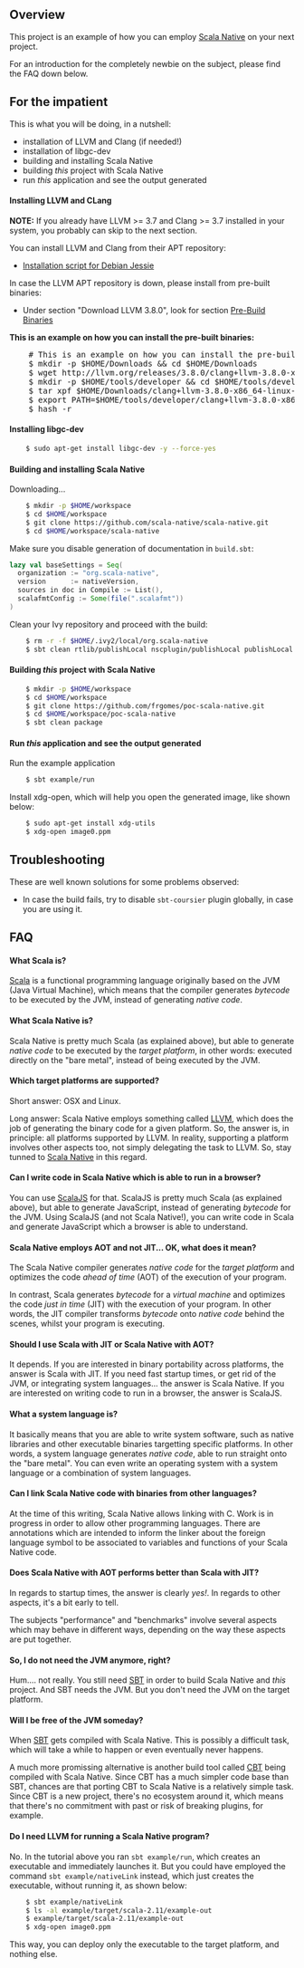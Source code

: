 ## Overview

This project is an example of how you can employ [Scala Native] on your next project.

For an introduction for the completely newbie on the subject, please find the FAQ down below.


## For the impatient

This is what you will be doing, in a nutshell:

* installation of LLVM and Clang (if needed!)
* installation of libgc-dev
* building and installing Scala Native
* building *this* project with Scala Native
* run *this* application and see the output generated

#### Installing LLVM and CLang

**NOTE:** If you already have LLVM >= 3.7 and Clang >= 3.7 installed in your system, you probably can skip to the next section.

You can install LLVM and Clang from their APT repository:
* [Installation script for Debian Jessie]

In case the LLVM APT repository is down, please install from pre-built binaries:

* Under section "Download LLVM 3.8.0", look for section [Pre-Build Binaries]

**This is an example on how you can install the pre-built binaries:**

<pre>
    # This is an example on how you can install the pre-built binaries
    $ mkdir -p $HOME/Downloads && cd $HOME/Downloads
    $ wget http://llvm.org/releases/3.8.0/clang+llvm-3.8.0-x86_64-linux-gnu-debian8.tar.xz
    $ mkdir -p $HOME/tools/developer && cd $HOME/tools/developer
    $ tar xpf $HOME/Downloads/clang+llvm-3.8.0-x86_64-linux-gnu-debian8.tar.xz
    $ export PATH=$HOME/tools/developer/clang+llvm-3.8.0-x86_64-linux-gnu-debian8/bin:$PATH
    $ hash -r
</pre>


#### Installing libgc-dev
```bash
    $ sudo apt-get install libgc-dev -y --force-yes
```

#### Building and installing Scala Native

Downloading...
```bash
    $ mkdir -p $HOME/workspace
    $ cd $HOME/workspace
    $ git clone https://github.com/scala-native/scala-native.git
    $ cd $HOME/workspace/scala-native
```

Make sure you disable generation of documentation in ``build.sbt``:
```scala
lazy val baseSettings = Seq(
  organization := "org.scala-native",
  version      := nativeVersion,
  sources in doc in Compile := List(),
  scalafmtConfig := Some(file(".scalafmt"))
)
```

Clean your Ivy repository and proceed with the build:
```bash
    $ rm -r -f $HOME/.ivy2/local/org.scala-native
    $ sbt clean rtlib/publishLocal nscplugin/publishLocal publishLocal
```

#### Building *this* project with Scala Native
```bash
    $ mkdir -p $HOME/workspace
    $ cd $HOME/workspace
    $ git clone https://github.com/frgomes/poc-scala-native.git
    $ cd $HOME/workspace/poc-scala-native
    $ sbt clean package
```


#### Run *this* application and see the output generated

Run the example application
```bash
    $ sbt example/run
```

Install xdg-open, which will help you open the generated image, like shown below:
```bash
    $ sudo apt-get install xdg-utils
    $ xdg-open image0.ppm
```

## Troubleshooting

These are well known solutions for some problems observed:

* In case the build fails, try to disable ``sbt-coursier`` plugin globally, in case you are using it.



## FAQ

#### What Scala is?

[Scala] is a functional programming language originally based on the JVM (Java Virtual Machine), which means that the compiler generates _bytecode_ to be executed by the JVM, instead of generating _native code_.

#### What Scala Native is?

Scala Native is pretty much Scala (as explained above), but able to generate _native code_ to be executed by the _target platform_, in other words: executed directly on the "bare metal", instead of being executed by the JVM.

#### Which target platforms are supported?

Short answer: OSX and Linux.

Long answer: Scala Native employs something called [LLVM], which does the job of generating the binary code for a given platform. So, the answer is, in principle: all platforms supported by LLVM. In reality, supporting a platform involves other aspects too, not simply delegating the task to LLVM. So, stay tunned to [Scala Native] in this regard.

#### Can I write code in Scala Native which is able to run in a browser?

You can use [ScalaJS] for that. ScalaJS is pretty much Scala (as explained above), but able to generate JavaScript, instead of generating _bytecode_ for the JVM. Using ScalaJS (and not Scala Native!), you can write code in Scala and generate JavaScript which a browser is able to understand.

#### Scala Native employs AOT and not JIT... OK, what does it mean?

The Scala Native compiler generates _native code_ for the _target platform_ and optimizes the code _ahead of time_ (AOT) of the execution of your program.

In contrast, Scala generates _bytecode_ for a _virtual machine_ and optimizes the code _just in time_ (JIT) with the execution of your program. In other words, the JIT compiler transforms _bytecode_ onto _native code_ behind the scenes, whilst your program is executing.

#### Should I use Scala with JIT or Scala Native with AOT?

It depends. If you are interested in binary portability across platforms, the answer is Scala with JIT. If you need fast startup times, or get rid of the JVM, or integrating system languages... the answer is Scala Native. If you are interested on writing code to run in a browser, the answer is ScalaJS.

#### What a system language is?

It basically means that you are able to write system software, such as native libraries and other executable binaries targetting specific platforms. In other words, a system language generates _native code_, able to run straight onto the "bare metal". You can even write an operating system with a system language or a combination of system languages.

#### Can I link Scala Native code with binaries from other languages?

At the time of this writing, Scala Native allows linking with C. Work is in progress in order to allow other programming languages. There are annotations which are intended to inform the linker about the foreign language symbol to be associated to variables and functions of your Scala Native code.

#### Does Scala Native with AOT performs better than Scala with JIT?

In regards to startup times, the answer is clearly _yes!_. In regards to other aspects, it's a bit early to tell.

The subjects "performance" and "benchmarks" involve several aspects which may behave in different ways, depending on the way these aspects are put together.

#### So, I do not need the JVM anymore, right?

Hum.... not really. You still need [SBT] in order to build Scala Native and _this_ project. And SBT needs the JVM. But you don't need the JVM on the target platform.

#### Will I be free of the JVM someday?

When [SBT] gets compiled with Scala Native. This is possibly a difficult task, which will take a while to happen or even eventually never happens.

A much more promissing alternative is another build tool called [CBT] being compiled with Scala Native. Since CBT has a much simpler code base than SBT, chances are that porting CBT to Scala Native is a relatively simple task. Since CBT is a new project, there's no ecosystem around it, which means that there's no commitment with past or risk of breaking plugins, for example.

#### Do I need LLVM for running a Scala Native program?

No. In the tutorial above you ran ``sbt example/run``, which creates an executable and immediately launches it. But you could have employed the command ``sbt example/nativeLink`` instead, which just creates the executable, without running it, as shown below:
```bash
    $ sbt example/nativeLink
    $ ls -al example/target/scala-2.11/example-out
    $ example/target/scala-2.11/example-out
    $ xdg-open image0.ppm
```
This way, you can deploy only the executable to the target platform, and nothing else.


[LLVM]: http://llvm.org
[Scala]: http://scala-lang.org
[ScalaJS]: http://scala-js.org
[Scala Native]: http://scala-native.org
[SBT]: http://scala-sbt.org
[CBT]: https://github.com/cvogt/cbt
[installation script for Debian Jessie]: https://gist.github.com/frgomes/daa33b2f7a6489196a95
[Installing CMake from sources]: http://gist.github.com/frgomes/d803ddaa3b124bb5abf32ba6cad8f3b8
[Installing LLVM and Clang from sources]: http://gist.github.com/frgomes/bb7426e70d118d06d7d30338cbdb1fe8
[Pre-Build Binaries]: http://llvm.org/releases/download.html#3.8.0
